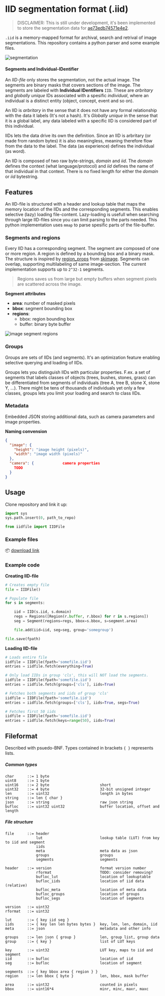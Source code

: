 # IID segmentation format (.iid)

> DISCLAIMER: This is still under development, it's been implemented to store the segmentation data for [ae73edb74571e4e2](https://www.instagram.com/ae73edb74571e4e2).  

`.iid` is a memory-mapped format for archival, search and retrival of image segmentations. This repository contains a python parser and some example files.

![segmentation](assets/segmentation.jpg)

#### Segments and Individual-IDentifier

An _IID-file_ only stores the segmentation, not the actual image. The segments are binary masks that covers sections of the image. The segments are labeled with **Individual IDentifiers** `IID`. These are _arbritary_ and _globally unique_ IDs associated with a spesific _individual_, where an individual is a distinct entity (object, concept, event and so on). 

An IID is _arbritary_ in the sense that it does not have any formal relationship with the data it labels (It's not a hash). It's _Globally unique_ in the sense that it is a global label, any data labeled with a specific IID is considered part of this individual.

IIDs lets the data drive its own the definition. Since an IID is arbritary (or made from random bytes) it is also meaningless, meaning therefore flow from the data to the label. The data (as experience) defines the individual (as word).

An IID is composed of two raw byte-strings, _domain_ and _iid_. The _domain_ defines the context (what language/protocol) and _iid_ defines the name of that individual in that context. There is no fixed length for either the _domain_ or _iid_ bytestring.

Features 
---------------

An IID-file is structured with a header and lookup table that maps the memory location of the IIDs and the corresponding segments. This enables selective (lazy) loading file-content. Lazy-loading is usefull when searching through large IID-files since you can limit parsing to the parts needed. This python implementation uses `mmap` to parse spesific parts of the file-buffer.

### Segments and regions

Every IID has a corresponding segment. The segment are composed of one or more region. A region is defined by a bounding box and a binary mask. The structure is inspired by [region_props](https://scikit-image.org/docs/dev/api/skimage.measure.html#skimage.measure.regionprops) from [skimage](https://scikit-image.org/). Segments can overlap, supporting multilabeling of same image-section. The current implementation supports up to `2^32-1` segments.

> Regions saves us from large but empty buffers when segment pixels are scattered across the image.

__Segment attributes__

+ __area__: number of masked pixels
+ __bbox__: segment bounding box
+ __regions__:
    - bbox: region bounding box
    - buffer: binary byte buffer

![image segment regions](assets/image_segments_regions.jpg)

### Groups

Groups are sets of IIDs (and segments). It's an optimization feature enabling selective querying and loading of IIDs.

Groups lets you distinguish IIDs with particular properties. F.ex. a set of segments that labels classes of objects (trees, bushes, stones, grass) can be differentiated from segments of individuals (tree A, tree B, stone X, stone Y, ...). There might be tens of thousands of individuals yet only a few classes, groups lets you limit your loading and search to class IIDs.

### Metadata

Embedded JSON storing additional data, such as camera parameters and image properties.

__Naming convension__

```json
{
  "image": {
    "height": "image height (pixels)",
    "width": "image width (pixels)"
  },
  "camera": {             camera properties
    TODO
  }
}
```

Usage
-----

Clone repository and link it up:

```python
import sys
sys.path.insert(0, path_to_repo)

from iidfile import IIDFile
```

### Example files

📦 [download link]()

### Example code

__Creating IID-file__

```python
# Creates empty file
file = IIDFile()

# Populate file
for s in segments:

    iid = IID(s.iid, s.domain)
    regs = Regions([Region(r.buffer, r.bbox) for r in s.regions])
    seg = Segment(regions=regs, bbox=s.bbox, s=segment.area)

    file.add(iid=iid, seg=seg, group='somegroup')

file.save(fpath)
```

__Loading IID-file__

```python
# Loads entire file
iidfile = IIDFile(fpath='somefile.iid')
entries = iidfile.fetch(everything=True)

# Only load IIDs in group 'cls', this will NOT load the segments.
iidfile = IIDFile(fpath='somefile.iid')
entries = iidfile.fetch(groups=['cls'], iids=True)

# Fetches both segments and iids of group 'cls'
iidfile = IIDFile(fpath='somefile.iid')
entries = iidfile.fetch(groups=['cls'], iids=True, segs=True)

# Fetches first 50 iids
iidfile = IIDFile(fpath='somefile.iid')
entries = iidfile.fetch(keys=range(50), iids=True)
```

Fileformat
----------

Described with psuedo-BNF. Types contained in brackets `{ }` represents lists.

##### Common types

```
char      ::= 1 byte
uint8     ::= 1 byte
uint16    ::= 2 byte                       short
uint32    ::= 4 byte                       32-bit unsigned integer
len       ::= uint32                       length in bytes
string    ::= len { char }
json      ::= string                       raw json string
bufloc    ::= uint32 uint32                buffer location, offset and length
```

##### File structure

```
file      ::= header
              lut                          lookup table (LUT) from key to iid and segment
              iids                         
              meta                         meta data as json
              groups                       groups
              segments                     segments

header    ::= version                      format version number
              rformat                      TODO: consider removing?
              bufloc_lut                   location of lookuptable
              bufloc_iids                  location of iid data (relative)
              bufloc_meta                  location of meta data
              bufloc_groups                location of groups
              bufloc_segs                  location of segments

version   ::= uint32
rformat   ::= uint32

lut       ::= { key iid seg }               
iids      ::= { key len len bytes bytes }  key, len, len, domain, iid
meta      ::= json                         metadata and other info
                                           
groups    ::= len json { group }           len, group list, group data
group     ::= { key }                      list of LUT keys

key       ::= uint32                       LUT key, maps to iid and segment
iid       ::= bufloc                       location of iid
seg       ::= bufloc                       location of segment

segments  ::= { key bbox area { region } }
region    ::= len bbox { byte }            len, bbox, mask buffer

area      ::= uint32                       counted in pixels
bbox      ::= uint16*4                     minr, minc, maxr, maxc
```